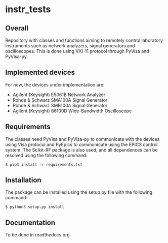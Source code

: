 # instr_tests

## Overall
Repository with classes and functions aiming to remotely control laboratory
instruments such as network analyzers, signal generators and oscilloscopes.
This is done using VXI-11 protocol through PyVisa and PyVisa-py.

## Implemented devices

For now, the devices under implementation are:

- Agilent (Keysight) E5061B Network Analyzer
- Rohde & Schwarz SMA100A Signal Generator
- Rohde & Schwarz SMB100A Signal Generator
- Agilent (Keysight) 86100D Wide-Bandwidth Oscilloscope

## Requirements

The classes need PyVisa and PyVisa-py to communicate with the
devices using Visa protocol and PyEpics to communicate using the EPICS control system.
The Scikit-RF package is also used, and all dependences can be resolved using the following
command:


```
$ pip3 install -r requirements.txt
```

## Installation

The package can be installed using the setup.py file with the following command:

```
$ python3 setup.py install
```

## Documentation

To be done in readthedocs.org
